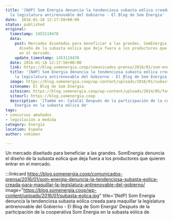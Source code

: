 ```yaml
---
title: '[NdP] Som Energia denuncia la tendenciosa subasta eólica creada para maquillar
  la legislatura antirenovable del Gobierno - El Blog de Som Energia'
date:  2016-01-18 12:17:50+00:00
status: published
original:
  timestamp: 1453119470
  data:
    post: Mercados diseñados para beneficiar a las grandes. SomEnergia denuncia el
      diseño de la subasta eolica que deja fuera a los productores que quieren entrar
      en el mercado.
    update_timestamp: 1453119470
  date: 2016-01-18 12:17:50+00:00
  link: https://blog.somenergia.coop/comunicados-prensa/2016/01/som-energia-denuncia-la-tendenciosa-subasta-eolica-creada-para-maquillar-la-legislatura-antirenovable-del-gobierno/
  title: '[NdP] Som Energia denuncia la tendenciosa subasta eólica creada para maquillar
    la legislatura antirenovable del Gobierno - El Blog de Som Energia'
  image: https://blog.somenergia.coop/wp-content/uploads/2016/01/subasta-eolica.jpg
  sitename: El Blog de Som Energia
  siteicon: https://blog.somenergia.coop/wp-content/uploads/2014/05/favicon.png
  siteurl: https://blog.somenergia.coop
  description: '[També en: Català] Después de la participación de la cooperativa Som
    Energia en la subasta eólica de'
tags:
- concursos amañados
- legislación a medida
category: Energía
location: España
author: vokimon

---
```

Un mercado diseñado para beneficiar a las grandes.
SomEnergia denuncia el diseño de la subasta eolica que deja fuera a los productores que quieren entrar en el mercado.

:::linkcard https://blog.somenergia.coop/comunicados-prensa/2016/01/som-energia-denuncia-la-tendenciosa-subasta-eolica-creada-para-maquillar-la-legislatura-antirenovable-del-gobierno/ image="https://blog.somenergia.coop/wp-content/uploads/2016/01/subasta-eolica.jpg" title='[NdP] Som Energia denuncia la tendenciosa subasta eólica creada para maquillar la legislatura antirenovable del Gobierno - El Blog de Som Energia'
    Después de la participación de la cooperativa Som Energia en la subasta eólica de

